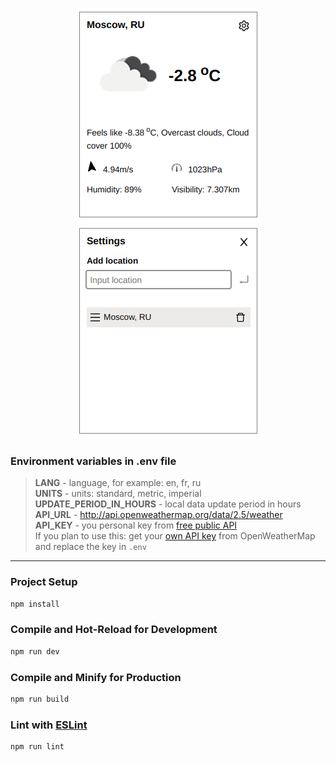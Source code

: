 <p align="center">
    <img src="docs/example1.png" alt="img" width="294" height="343" >
    <img src="docs/example2.png" alt="img" width="294" height="343" >
</p>

### Environment variables in .env file

> **LANG** - language, for example: en, fr, ru  
> **UNITS** - units: standard, metric, imperial  
> **UPDATE_PERIOD_IN_HOURS** - local data update period in hours  
> **API_URL** - http://api.openweathermap.org/data/2.5/weather  
> **API_KEY** - you personal key from [free public API](http://api.openweathermap.org)  
> If you plan to use this: get your [own API key](https://openweathermap.org/appid#get) from OpenWeatherMap and replace the key in `.env`
---    
### Project Setup

```sh
npm install
```

### Compile and Hot-Reload for Development

```sh
npm run dev
```

### Compile and Minify for Production

```sh
npm run build
```

### Lint with [ESLint](https://eslint.org/)

```sh
npm run lint
```
